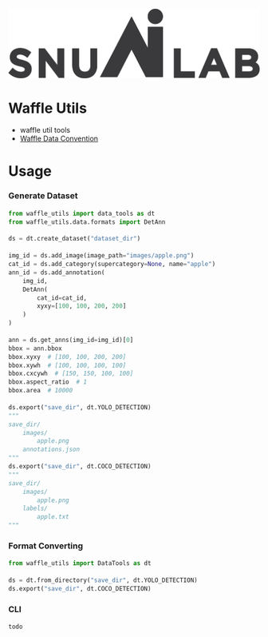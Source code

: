![header](https://github.com/snuailab/assets/blob/main/snuailab/full/snuAiLab.black.300ppi.png?raw=true)

# Waffle Utils
- waffle util tools
- [Waffle Data Convention](https://snuailab.notion.site/Waffle-Data-Convention-7547fda8c1ca48798d00bd4658ea96bf)

# Usage
### Generate Dataset
```python
from waffle_utils import data_tools as dt
from waffle_utils.data.formats import DetAnn

ds = dt.create_dataset("dataset_dir")

img_id = ds.add_image(image_path="images/apple.png")
cat_id = ds.add_category(supercategory=None, name="apple")
ann_id = ds.add_annotation(
    img_id,
    DetAnn(
        cat_id=cat_id,
        xyxy=[100, 100, 200, 200]
    )
)

ann = ds.get_anns(img_id=img_id)[0]
bbox = ann.bbox
bbox.xyxy  # [100, 100, 200, 200]
bbox.xywh  # [100, 100, 100, 100]
bbox.cxcywh  # [150, 150, 100, 100]
bbox.aspect_ratio  # 1
bbox.area  # 10000

ds.export("save_dir", dt.YOLO_DETECTION)
"""
save_dir/
    images/
        apple.png
    annotations.json
"""
ds.export("save_dir", dt.COCO_DETECTION)
"""
save_dir/
    images/
        apple.png
    labels/
        apple.txt
"""
```
### Format Converting
```python
from waffle_utils import DataTools as dt

ds = dt.from_directory("save_dir", dt.YOLO_DETECTION)
ds.export("save_dir", dt.COCO_DETECTION)
```

### CLI
```python
todo
```
